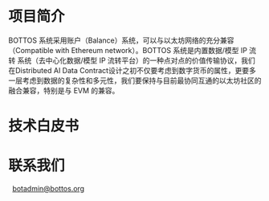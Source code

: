 # 项目简介
   
   BOTTOS  系统采用账户（Balance）系统，可以与以太坊网络的充分兼容（Compatible with Ethereum network）。BOTTOS 系统是内置数据/模型 IP 流转
系统（去中心化数据/模型 IP 流转平台）的一种点对点的价值传输协议，我们在Distributed AI Data Contract设计之初不仅要考虑到数字货币的属性，更要多一层考虑到数据的复杂性和多元性，我们要保持与目前最协同互通的以太坊社区的融合兼容，特别是与 EVM 的兼容。 

# 技术白皮书
 

# 联系我们
   botadmin@bottos.org


